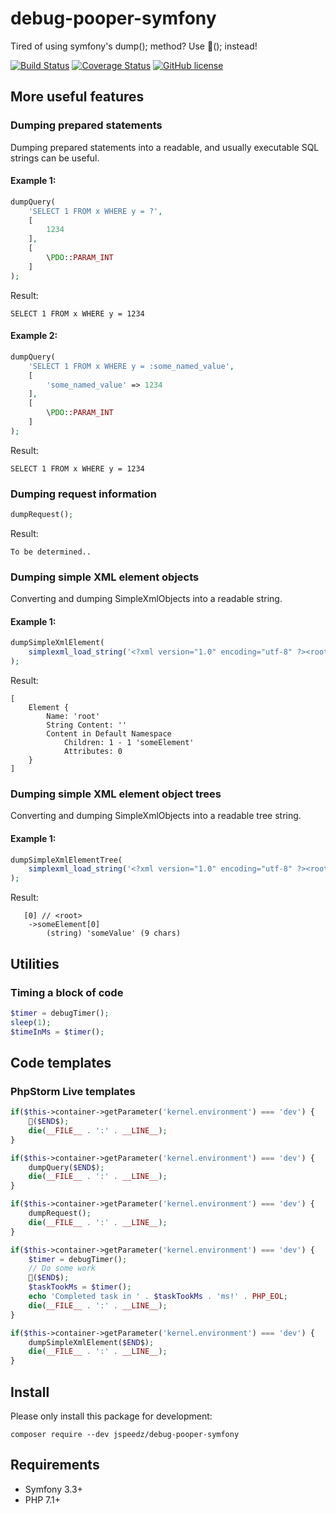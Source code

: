 # debug-pooper-symfony

Tired of using symfony's dump(); method? Use 💩(); instead!

[![Build Status](https://travis-ci.com/jspeedz/debug-pooper-symfony.svg?branch=master)](https://travis-ci.com/jspeedz/debug-pooper-symfony) [![Coverage Status](https://coveralls.io/repos/github/jspeedz/debug-pooper-symfony/badge.svg?branch=master)](https://coveralls.io/github/jspeedz/debug-pooper-symfony?branch=master) [![GitHub license](https://img.shields.io/github/license/jspeedz/debug-pooper-symfony.svg)](https://github.com/jspeedz/debug-pooper-symfony/blob/master/LICENSE)

## More useful features
### Dumping prepared statements
Dumping prepared statements into a readable, and usually executable SQL strings can be useful.

#### Example 1:

```php
dumpQuery(
    'SELECT 1 FROM x WHERE y = ?',
    [
        1234
    ],
    [
        \PDO::PARAM_INT
    ]
);
```
Result:

`SELECT 1 FROM x WHERE y = 1234`

#### Example 2:

```php
dumpQuery(
    'SELECT 1 FROM x WHERE y = :some_named_value',
    [
        'some_named_value' => 1234
    ],
    [
        \PDO::PARAM_INT
    ]
);
```
Result:

`SELECT 1 FROM x WHERE y = 1234`

### Dumping request information
```php
dumpRequest();
```

Result:

`To be determined..`

### Dumping simple XML element objects
Converting and dumping SimpleXmlObjects into a readable string.

#### Example 1:

```php
dumpSimpleXmlElement(
    simplexml_load_string('<?xml version="1.0" encoding="utf-8" ?><root><someElement>someValue</someElement></root>')
);
```
Result:

```SimpleXML object (1 item)
[
    Element {
        Name: 'root'
        String Content: ''
        Content in Default Namespace
            Children: 1 - 1 'someElement'
            Attributes: 0
    }
]
```


### Dumping simple XML element object trees
Converting and dumping SimpleXmlObjects into a readable tree string.

#### Example 1:

```php
dumpSimpleXmlElementTree(
    simplexml_load_string('<?xml version="1.0" encoding="utf-8" ?><root><someElement>someValue</someElement></root>')
);
```
Result:

```SimpleXML object (1 item)
   [0] // <root>
   	->someElement[0]
   		(string) 'someValue' (9 chars)
```

## Utilities
### Timing a block of code
```php
$timer = debugTimer();
sleep(1);
$timeInMs = $timer();
```

## Code templates
### PhpStorm Live templates
```php
if($this->container->getParameter('kernel.environment') === 'dev') {
    💩($END$);
    die(__FILE__ . ':' . __LINE__);
}
```

```php
if($this->container->getParameter('kernel.environment') === 'dev') {
    dumpQuery($END$);
    die(__FILE__ . ':' . __LINE__);
}
```

```php
if($this->container->getParameter('kernel.environment') === 'dev') {
    dumpRequest();
    die(__FILE__ . ':' . __LINE__);
}
```

```php
if($this->container->getParameter('kernel.environment') === 'dev') {
    $timer = debugTimer();
    // Do some work
    💩($END$);
    $taskTookMs = $timer();
    echo 'Completed task in ' . $taskTookMs . 'ms!' . PHP_EOL;
    die(__FILE__ . ':' . __LINE__);
}
```

```php
if($this->container->getParameter('kernel.environment') === 'dev') {
    dumpSimpleXmlElement($END$);
    die(__FILE__ . ':' . __LINE__);
}
```

## Install
Please only install this package for development:

`composer require --dev jspeedz/debug-pooper-symfony`

## Requirements
- Symfony 3.3+
- PHP 7.1+
